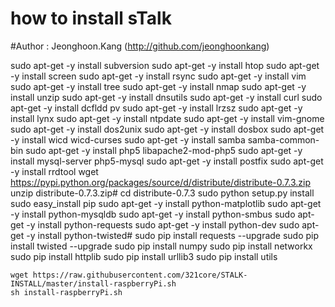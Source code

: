 # how to install sTalk
#Author : Jeonghoon.Kang (http://github.com/jeonghoonkang)

 sudo apt-get -y install subversion
 sudo apt-get -y install htop
 sudo apt-get -y install screen
 sudo apt-get -y install rsync
 sudo apt-get -y install vim
 sudo apt-get -y install tree
 sudo apt-get -y install nmap
 sudo apt-get -y install unzip
 sudo apt-get -y install dnsutils
 sudo apt-get -y install curl
 sudo apt-get -y install dcfldd pv
 sudo apt-get -y install lrzsz
 sudo apt-get -y install lynx
 sudo apt-get -y install ntpdate
 sudo apt-get -y install vim-gnome
 sudo apt-get -y install dos2unix
 sudo apt-get -y install dosbox
 sudo apt-get -y install wicd wicd-curses
 sudo apt-get -y install samba samba-common-bin
 sudo apt-get -y install php5 libapache2-mod-php5
 sudo apt-get -y install mysql-server php5-mysql
 sudo apt-get -y install postfix
 sudo apt-get -y install rrdtool
 wget https://pypi.python.org/packages/source/d/distribute/distribute-0.7.3.zip
 unzip distribute-0.7.3.zip# cd distribute-0.7.3
 sudo python setup.py install
 sudo easy_install pip
 sudo apt-get -y install python-matplotlib
 sudo apt-get -y install python-mysqldb
 sudo apt-get -y install python-smbus
 sudo apt-get -y install python-requests
 sudo apt-get -y install python-dev
 sudo apt-get -y install python-twisted# sudo pip install requests --upgrade
 sudo pip install twisted --upgrade
 sudo pip install numpy
 sudo pip install networkx
 sudo pip install httplib
 sudo pip install urllib3
 sudo pip install utils


```
wget https://raw.githubusercontent.com/321core/STALK-INSTALL/master/install-raspberryPi.sh
sh install-raspberryPi.sh
```


